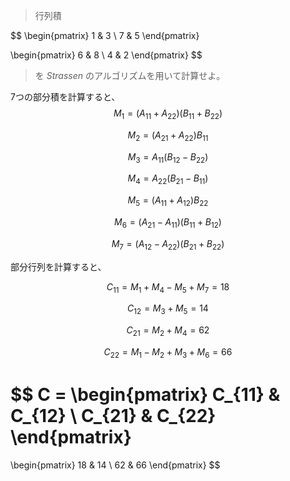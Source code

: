 <!--
<script type="text/javascript" async
  src="https://cdnjs.cloudflare.com/ajax/libs/mathjax/2.7.7/MathJax.js?config=TeX-MML-AM_CHTML">
</script>
-->
>行列積

$$
\begin{pmatrix}
   1 & 3 \\
   7 & 5
\end{pmatrix}

\begin{pmatrix}
   6 & 8 \\
   4 & 2
\end{pmatrix}
$$

>を $Strassen$ のアルゴリズムを用いて計算せよ。


7つの部分積を計算すると、
$$
M_1 = (A_{11} + A_{22})(B_{11} + B_{22})
$$

$$
M_2 = (A_{21} + A_{22})B_{11}
$$

$$
M_3 = A_{11}(B_{12} - B_{22})
$$

$$
M_4 = A_{22}(B_{21} - B_{11})
$$

$$
M_5 = (A_{11} + A_{12})B_{22}
$$

$$
M_6 = (A_{21} - A_{11})(B_{11} + B_{12})
$$

$$
M_7 = (A_{12} - A_{22})(B_{21} + B_{22})
$$

部分行列を計算すると、

$$
C_{11} = M_1 + M_4 - M_5 + M_7 = 18
$$

$$
C_{12} = M_3 + M_5 = 14
$$

$$
C_{21} = M_2 + M_4 = 62
$$

$$
C_{22} = M_1 - M_2 + M_3 + M_6 = 66
$$

$$
C = \begin{pmatrix}
C_{11} & C_{12} \\
C_{21} & C_{22}
\end{pmatrix}
=
\begin{pmatrix}
18 & 14 \\
62 & 66
\end{pmatrix}
$$
